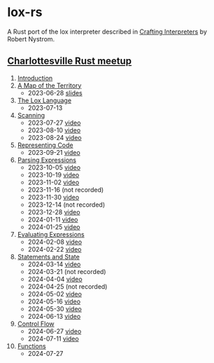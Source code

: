 # lox-rs

A Rust port of the lox interpreter described in [Crafting
Interpreters](https://craftinginterpreters.com/) by Robert Nystrom.

## [Charlottesville Rust meetup](https://www.meetup.com/charlottesville-rust-meetup/)

1. [Introduction](https://craftinginterpreters.com/introduction.html)
2. [A Map of the Territory](https://craftinginterpreters.com/a-map-of-the-territory.html)
    - 2023-06-28 [slides](https://github.com/DireLines/lox-rs/blob/main/Crafting%20Interpreters%20in%20Rust.pdf)
3. [The Lox Language](https://craftinginterpreters.com/the-lox-language.html)
    - 2023-07-13
4. [Scanning](https://craftinginterpreters.com/scanning.html)
    - 2023-07-27 [video](https://www.youtube.com/watch?v=O32n1EPnmE4&list=PLeYi2PClG0Iuq_hfaL66V9PfSfG5WicHQ&index=1)
    - 2023-08-10 [video](https://www.youtube.com/watch?v=4Plq9rAF_Fk&list=PLeYi2PClG0Iuq_hfaL66V9PfSfG5WicHQ&index=2)
    - 2023-08-24 [video](https://www.youtube.com/watch?v=rjfGDjLN4sU&list=PLeYi2PClG0Iuq_hfaL66V9PfSfG5WicHQ&index=3)
5. [Representing Code](https://craftinginterpreters.com/representing-code.html)
    - 2023-09-21 [video](https://www.youtube.com/watch?v=hczALGjceAk&list=PLeYi2PClG0Iuq_hfaL66V9PfSfG5WicHQ&index=4)
6. [Parsing Expressions](https://craftinginterpreters.com/parsing-expressions.html)
    - 2023-10-05 [video](https://www.youtube.com/watch?v=zmgJvjUYzok&list=PLeYi2PClG0Iuq_hfaL66V9PfSfG5WicHQ&index=5)
    - 2023-10-19 [video](https://www.youtube.com/watch?v=xQ08gdP7TCM&list=PLeYi2PClG0Iuq_hfaL66V9PfSfG5WicHQ&index=6)
    - 2023-11-02 [video](https://www.youtube.com/watch?v=nMzMOvNKAw8&list=PLeYi2PClG0Iuq_hfaL66V9PfSfG5WicHQ&index=7)
    - 2023-11-16 (not recorded)
    - 2023-11-30 [video](https://www.youtube.com/watch?v=XLWXN_oMV5Y&list=PLeYi2PClG0Iuq_hfaL66V9PfSfG5WicHQ&index=8)
    - 2023-12-14 (not recorded)
    - 2023-12-28 [video](https://www.youtube.com/watch?v=aV3sDT72nHw&list=PLeYi2PClG0Iuq_hfaL66V9PfSfG5WicHQ&index=9)
    - 2024-01-11 [video](https://www.youtube.com/watch?v=Jds8-zvuL-o&list=PLeYi2PClG0Iuq_hfaL66V9PfSfG5WicHQ&index=10)
    - 2024-01-25 [video](https://www.youtube.com/watch?v=qAc_Aa1V-dA&list=PLeYi2PClG0Iuq_hfaL66V9PfSfG5WicHQ&index=11)
7. [Evaluating Expressions](https://craftinginterpreters.com/evaluating-expressions.html)
    - 2024-02-08 [video](https://www.youtube.com/watch?v=wyo6Ak291lQ&list=PLeYi2PClG0Iuq_hfaL66V9PfSfG5WicHQ&index=12)
    - 2024-02-22 [video](https://www.youtube.com/watch?v=SEu7bQN9Txw&list=PLeYi2PClG0Iuq_hfaL66V9PfSfG5WicHQ&index=13)
8. [Statements and State](https://craftinginterpreters.com/statements-and-state.html)
    - 2024-03-14 [video](https://www.youtube.com/watch?v=O74mleTLbQw&list=PLeYi2PClG0Iuq_hfaL66V9PfSfG5WicHQ&index=14)
    - 2024-03-21 (not recorded)
    - 2024-04-04 [video](https://www.youtube.com/watch?v=LD5j4o-qg6Y&list=PLeYi2PClG0Iuq_hfaL66V9PfSfG5WicHQ&index=15)
    - 2024-04-25 (not recorded)
    - 2024-05-02 [video](https://www.youtube.com/watch?v=F6RtSRNDGB8&list=PLeYi2PClG0Iuq_hfaL66V9PfSfG5WicHQ&index=16)
    - 2024-05-16 [video](https://www.youtube.com/watch?v=O8iMDXLDhf0&list=PLeYi2PClG0Iuq_hfaL66V9PfSfG5WicHQ&index=17)
    - 2024-05-30 [video](https://www.youtube.com/watch?v=z87-GsUQB7E&list=PLeYi2PClG0Iuq_hfaL66V9PfSfG5WicHQ&index=18)
    - 2024-06-13 [video](https://www.youtube.com/watch?v=aU5iJLKjfyU&list=PLeYi2PClG0Iuq_hfaL66V9PfSfG5WicHQ&index=19)
9. [Control Flow](https://craftinginterpreters.com/control-flow.html)
    - 2024-06-27 [video](https://www.youtube.com/watch?v=tjFfXSbDVSg&list=PLeYi2PClG0Iuq_hfaL66V9PfSfG5WicHQ&index=20)
    - 2024-07-11 [video](https://www.youtube.com/watch?v=r2ts49dZGZ4&list=PLeYi2PClG0Iuq_hfaL66V9PfSfG5WicHQ&index=21)
10. [Functions](https://craftinginterpreters.com/functions.html)
    - 2024-07-27
    

